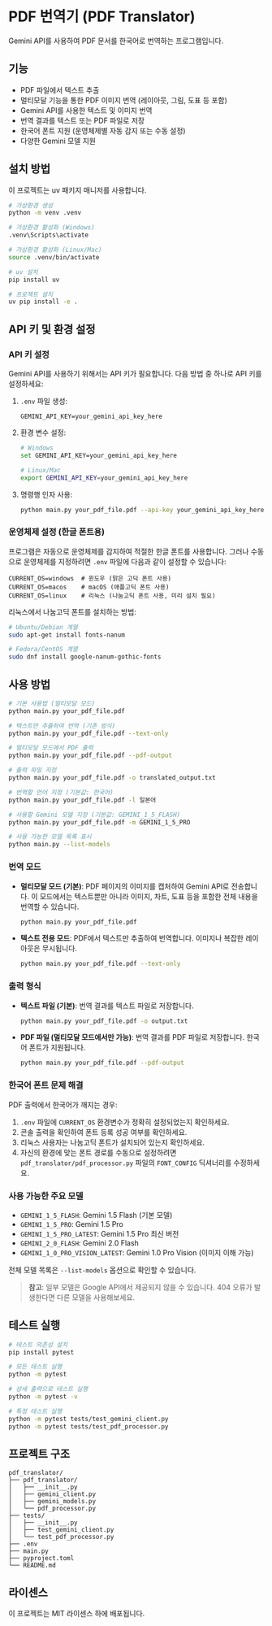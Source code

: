 # PDF 번역기 (PDF Translator)

Gemini API를 사용하여 PDF 문서를 한국어로 번역하는 프로그램입니다.

## 기능

- PDF 파일에서 텍스트 추출
- 멀티모달 기능을 통한 PDF 이미지 번역 (레이아웃, 그림, 도표 등 포함)
- Gemini API를 사용한 텍스트 및 이미지 번역
- 번역 결과를 텍스트 또는 PDF 파일로 저장
- 한국어 폰트 지원 (운영체제별 자동 감지 또는 수동 설정)
- 다양한 Gemini 모델 지원

## 설치 방법

이 프로젝트는 uv 패키지 매니저를 사용합니다.

```bash
# 가상환경 생성
python -m venv .venv

# 가상환경 활성화 (Windows)
.venv\Scripts\activate

# 가상환경 활성화 (Linux/Mac)
source .venv/bin/activate

# uv 설치
pip install uv

# 프로젝트 설치
uv pip install -e .
```

## API 키 및 환경 설정

### API 키 설정

Gemini API를 사용하기 위해서는 API 키가 필요합니다. 다음 방법 중 하나로 API 키를 설정하세요:

1. `.env` 파일 생성:
   ```
   GEMINI_API_KEY=your_gemini_api_key_here
   ```

2. 환경 변수 설정:
   ```bash
   # Windows
   set GEMINI_API_KEY=your_gemini_api_key_here
   
   # Linux/Mac
   export GEMINI_API_KEY=your_gemini_api_key_here
   ```

3. 명령행 인자 사용:
   ```bash
   python main.py your_pdf_file.pdf --api-key your_gemini_api_key_here
   ```

### 운영체제 설정 (한글 폰트용)

프로그램은 자동으로 운영체제를 감지하여 적절한 한글 폰트를 사용합니다. 그러나 수동으로 운영체제를 지정하려면 `.env` 파일에 다음과 같이 설정할 수 있습니다:

```
CURRENT_OS=windows  # 윈도우 (맑은 고딕 폰트 사용)
CURRENT_OS=macos    # macOS (애플고딕 폰트 사용)
CURRENT_OS=linux    # 리눅스 (나눔고딕 폰트 사용, 미리 설치 필요)
```

리눅스에서 나눔고딕 폰트를 설치하는 방법:
```bash
# Ubuntu/Debian 계열
sudo apt-get install fonts-nanum

# Fedora/CentOS 계열
sudo dnf install google-nanum-gothic-fonts
```

## 사용 방법

```bash
# 기본 사용법 (멀티모달 모드)
python main.py your_pdf_file.pdf

# 텍스트만 추출하여 번역 (기존 방식)
python main.py your_pdf_file.pdf --text-only

# 멀티모달 모드에서 PDF 출력
python main.py your_pdf_file.pdf --pdf-output

# 출력 파일 지정
python main.py your_pdf_file.pdf -o translated_output.txt

# 번역할 언어 지정 (기본값: 한국어)
python main.py your_pdf_file.pdf -l 일본어

# 사용할 Gemini 모델 지정 (기본값: GEMINI_1_5_FLASH)
python main.py your_pdf_file.pdf -m GEMINI_1_5_PRO

# 사용 가능한 모델 목록 표시
python main.py --list-models
```

### 번역 모드

- **멀티모달 모드 (기본)**: PDF 페이지의 이미지를 캡처하여 Gemini API로 전송합니다. 이 모드에서는 텍스트뿐만 아니라 이미지, 차트, 도표 등을 포함한 전체 내용을 번역할 수 있습니다.
  ```bash
  python main.py your_pdf_file.pdf
  ```

- **텍스트 전용 모드**: PDF에서 텍스트만 추출하여 번역합니다. 이미지나 복잡한 레이아웃은 무시됩니다.
  ```bash
  python main.py your_pdf_file.pdf --text-only
  ```

### 출력 형식

- **텍스트 파일 (기본)**: 번역 결과를 텍스트 파일로 저장합니다.
  ```bash
  python main.py your_pdf_file.pdf -o output.txt
  ```

- **PDF 파일 (멀티모달 모드에서만 가능)**: 번역 결과를 PDF 파일로 저장합니다. 한국어 폰트가 지원됩니다.
  ```bash
  python main.py your_pdf_file.pdf --pdf-output
  ```

### 한국어 폰트 문제 해결

PDF 출력에서 한국어가 깨지는 경우:

1. `.env` 파일에 `CURRENT_OS` 환경변수가 정확히 설정되었는지 확인하세요.
2. 콘솔 출력을 확인하여 폰트 등록 성공 여부를 확인하세요.
3. 리눅스 사용자는 나눔고딕 폰트가 설치되어 있는지 확인하세요.
4. 자신의 환경에 맞는 폰트 경로를 수동으로 설정하려면 `pdf_translator/pdf_processor.py` 파일의 `FONT_CONFIG` 딕셔너리를 수정하세요.

### 사용 가능한 주요 모델

- `GEMINI_1_5_FLASH`: Gemini 1.5 Flash (기본 모델)
- `GEMINI_1_5_PRO`: Gemini 1.5 Pro
- `GEMINI_1_5_PRO_LATEST`: Gemini 1.5 Pro 최신 버전
- `GEMINI_2_0_FLASH`: Gemini 2.0 Flash
- `GEMINI_1_0_PRO_VISION_LATEST`: Gemini 1.0 Pro Vision (이미지 이해 가능)

전체 모델 목록은 `--list-models` 옵션으로 확인할 수 있습니다.

> **참고**: 일부 모델은 Google API에서 제공되지 않을 수 있습니다. 404 오류가 발생한다면 다른 모델을 사용해보세요.

## 테스트 실행

```bash
# 테스트 의존성 설치
pip install pytest

# 모든 테스트 실행
python -m pytest

# 상세 출력으로 테스트 실행
python -m pytest -v

# 특정 테스트 실행
python -m pytest tests/test_gemini_client.py
python -m pytest tests/test_pdf_processor.py
```

## 프로젝트 구조

```
pdf_translator/
├── pdf_translator/
│   ├── __init__.py
│   ├── gemini_client.py
│   ├── gemini_models.py
│   └── pdf_processor.py
├── tests/
│   ├── __init__.py
│   ├── test_gemini_client.py
│   └── test_pdf_processor.py
├── .env
├── main.py
├── pyproject.toml
└── README.md
```

## 라이센스

이 프로젝트는 MIT 라이센스 하에 배포됩니다.
